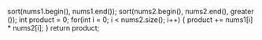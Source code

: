 sort(nums1.begin(), nums1.end());
sort(nums2.begin(), nums2.end(), greater <int>());
int product = 0;
for(int i = 0; i < nums2.size(); i++)
{
product += nums1[i] * nums2[i];
}
return product;